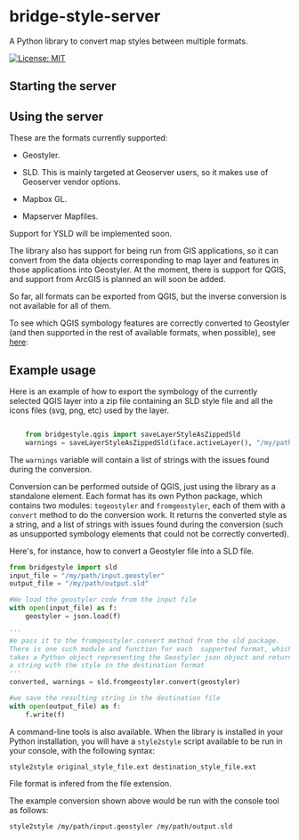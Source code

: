 # bridge-style-server

A Python library to convert map styles between multiple formats.

[![License: MIT](https://img.shields.io/badge/License-MIT-yellow.svg)](LICENSE.md)



## Starting the server

## Using the server



These are the formats currently supported:

- Geostyler.

- SLD. This is mainly targeted at Geoserver users, so it makes use of Geoserver vendor options.

- Mapbox GL.

- Mapserver Mapfiles.

Support for YSLD will be implemented soon.

The library also has support for being run from GIS applications, so it can convert from the data objects corresponding to map layer and features in those applications into Geostyler. At the moment, there is support for QGIS, and support from ArcGIS is planned an will soon be added.

So far, all formats can be exported from QGIS, but the inverse conversion is not available for all of them. 

To see which QGIS symbology features are correctly converted to Geostyler (and then supported in the rest of available formats, when possible), see [here](docs/qgis.md): 

## Example usage

Here is an example of how to export the symbology of the currently selected QGIS layer into a zip file containing an SLD style file and all the icons files (svg, png, etc) used by the layer.

```python

	from bridgestyle.qgis import saveLayerStyleAsZippedSld
	warnings = saveLayerStyleAsZippedSld(iface.activeLayer(), "/my/path/mystyle.zip")

```

The `warnings` variable will contain a list of strings with the issues found during the conversion.

Conversion can be performed outside of QGIS, just using the library as a standalone element. Each format has its own Python package, which contains two modules: `togeostyler` and `fromgeostyler`, each of them with a `convert` method to do the conversion work. It returns the converted style as a string, and a list of strings with issues found during the conversion (such as unsupported symbology elements that could not be correctly converted).

Here's, for instance, how to convert a Geostyler file into a SLD file.

```python
from bridgestyle import sld
input_file = "/my/path/input.geostyler"
output_file = "/my/path/output.sld"

#We load the geostyler code from the input file
with open(input_file) as f:
	geostyler = json.load(f)

'''
We pass it to the fromgeostyler.convert method from the sld package.
There is one such module and function for each  supported format, which 
takes a Python object representing the Geostyler json object and returns 
a string with the style in the destination format	
'''
converted, warnings = sld.fromgeostyler.convert(geostyler)

#we save the resulting string in the destination file
with open(output_file) as f:
	f.write(f)
```

A command-line tools is also available. When the library is installed in your Python installation, you will have a `style2style` script available to be run in your console, with the following syntax:

```
style2style original_style_file.ext destination_style_file.ext
```

File format is infered from the file extension.

The example conversion shown above would be run with the console tool as follows:

```
style2style /my/path/input.geostyler /my/path/output.sld
```





